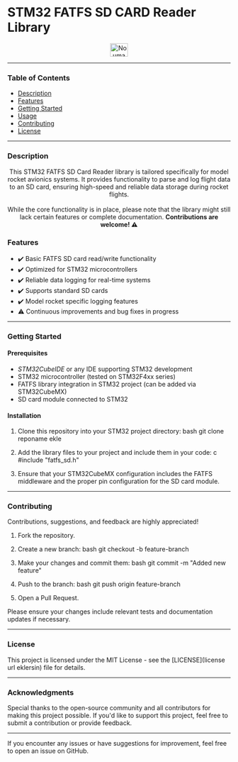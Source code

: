 # STM32 FATFS SD CARD Reader Library

<div align="center">
    <p>
    <a href="https://www.linkedin.com/in/nouman-nteli-impraim/" target="blank"><img align="center" src="https://raw.githubusercontent.com/rahuldkjain/github-profile-readme-generator/master/src/images/icons/Social/linked-in-alt.svg" alt="Nouman Nteli Impraim" height="30" width="40" /></a>
    </p>
</div>

---

### Table of Contents
- [Description](#description)
- [Features](#features)
- [Getting Started](#getting-started)
- [Usage](#usage)
- [Contributing](#contributing)
- [License](#license)

---

### Description

<div align="center">
    This STM32 FATFS SD Card Reader library is tailored specifically for model rocket avionics systems. It provides functionality to parse and log flight data to an SD card, ensuring high-speed and reliable data storage during rocket flights. 
    <br><br>
    While the core functionality is in place, please note that the library might still lack certain features or complete documentation. 
    <b>Contributions are welcome! ⚠️</b>
</div>

### Features

- ✔️ Basic FATFS SD card read/write functionality
- ✔️ Optimized for STM32 microcontrollers
- ✔️ Reliable data logging for real-time systems
- ✔️ Supports standard SD cards
- ✔️ Model rocket specific logging features
- ⚠️ Continuous improvements and bug fixes in progress

---

### Getting Started

#### Prerequisites

- *STM32CubeIDE* or any IDE supporting STM32 development
- STM32 microcontroller (tested on STM32F4xx series)
- FATFS library integration in STM32 project (can be added via STM32CubeMX)
- SD card module connected to STM32

#### Installation

1. Clone this repository into your STM32 project directory:
    bash
    git clone reponame ekle
    

2. Add the library files to your project and include them in your code:
    c
    #include "fatfs_sd.h"
    

3. Ensure that your STM32CubeMX configuration includes the FATFS middleware and the proper pin configuration for the SD card module.

---

### Contributing

Contributions, suggestions, and feedback are highly appreciated!

1. Fork the repository.
2. Create a new branch:
    bash
    git checkout -b feature-branch
    
3. Make your changes and commit them:
    bash
    git commit -m "Added new feature"
    
4. Push to the branch:
    bash
    git push origin feature-branch
    
5. Open a Pull Request.

Please ensure your changes include relevant tests and documentation updates if necessary.

---

### License

This project is licensed under the MIT License - see the [LICENSE](license url eklersin) file for details.

---

### Acknowledgments

Special thanks to the open-source community and all contributors for making this project possible. If you'd like to support this project, feel free to submit a contribution or provide feedback.

---

If you encounter any issues or have suggestions for improvement, feel free to open an issue on GitHub.
